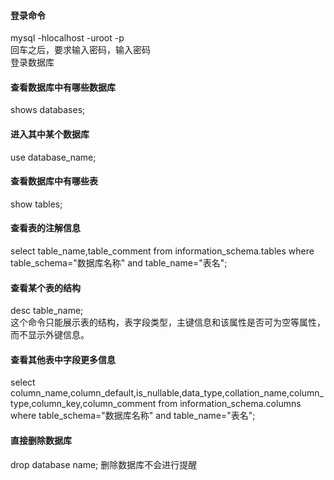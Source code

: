 #### 登录命令
mysql -hlocalhost -uroot -p<br/>
回车之后，要求输入密码，输入密码<br/>
登录数据库

#### 查看数据库中有哪些数据库
shows databases;

#### 进入其中某个数据库
use database_name;

#### 查看数据库中有哪些表
show tables;

#### 查看表的注解信息
select table_name,table_comment from information_schema.tables where table_schema="数据库名称" and table_name="表名";

#### 查看某个表的结构
desc table_name;<br/>
这个命令只能展示表的结构，表字段类型，主键信息和该属性是否可为空等属性，而不显示外键信息。

#### 查看其他表中字段更多信息
select column_name,column_default,is_nullable,data_type,collation_name,column_type,column_key,column_comment from information_schema.columns where table_schema="数据库名称" and table_name="表名";

#### 直接删除数据库
drop database name;  删除数据库不会进行提醒

#### 

